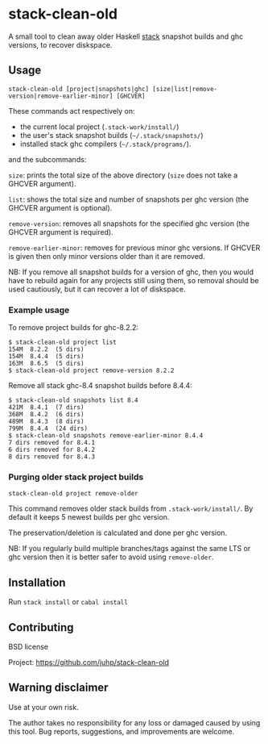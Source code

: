 # stack-clean-old

A small tool to clean away older Haskell [stack](https://docs.haskellstack.org)
snapshot builds and ghc versions, to recover diskspace.

## Usage
```
stack-clean-old [project|snapshots|ghc] [size|list|remove-version|remove-earlier-minor] [GHCVER]
```
These commands act respectively on:

- the current local project (`.stack-work/install/`)
- the user's stack snapshot builds (`~/.stack/snapshots/`)
- installed stack ghc compilers  (`~/.stack/programs/`).

and the subcommands:

`size`:
    prints the total size of the above directory
    (`size` does not take a GHCVER argument).

`list`:
    shows the total size and number of snapshots per ghc version
    (the GHCVER argument is optional).

`remove-version`:
    removes all snapshots for the specified ghc version
    (the GHCVER argument is required).

`remove-earlier-minor`:
    removes for previous minor ghc versions.
    If GHCVER is given then only minor versions older than it are removed.

NB: If you remove all snapshot builds for a version of ghc, then you would have to rebuild again for any projects still using them, so removal should be used cautiously, but it can recover a lot of diskspace.

### Example usage
To remove project builds for ghc-8.2.2:
```
$ stack-clean-old project list
154M  8.2.2  (5 dirs)
154M  8.4.4  (5 dirs)
163M  8.6.5  (5 dirs)
$ stack-clean-old project remove-version 8.2.2
```

Remove all stack ghc-8.4 snapshot builds before 8.4.4:
```
$ stack-clean-old snapshots list 8.4
421M  8.4.1  (7 dirs)
368M  8.4.2  (6 dirs)
489M  8.4.3  (8 dirs)
799M  8.4.4  (24 dirs)
$ stack-clean-old snapshots remove-earlier-minor 8.4.4
7 dirs removed for 8.4.1
6 dirs removed for 8.4.2
8 dirs removed for 8.4.3
```

### Purging older stack project builds
```
stack-clean-old project remove-older
```
This command removes older stack builds from `.stack-work/install/`.
By default it keeps 5 newest builds per ghc version.

The preservation/deletion is calculated and done per ghc version.

NB: If you regularly build multiple branches/tags against the same LTS or ghc version then it is better safer to avoid using `remove-older`.

## Installation

Run `stack install` or `cabal install`

## Contributing
BSD license

Project: https://github.com/juhp/stack-clean-old

## Warning disclaimer
Use at your own risk.

The author takes no responsibility for any loss or damaged caused by using
this tool. Bug reports, suggestions, and improvements are welcome.
